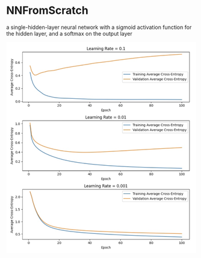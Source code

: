 # NNFromScratch
a single-hidden-layer neural network with a sigmoid activation function for the hidden layer, and a softmax on the output layer

![Alt text](https://github.com/dcha7225/NNFromScratch/blob/main/lossVsLearnRate.png?raw=true)
